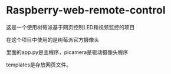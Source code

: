 # Raspberry-web-remote-control
这是一个使用树莓派基于网页控制LED和视频监控的项目

在这个项目中使用的是树莓派官方摄像头

里面的app.py是主程序，picamera是驱动摄像头程序

templates是存放网页文件。
